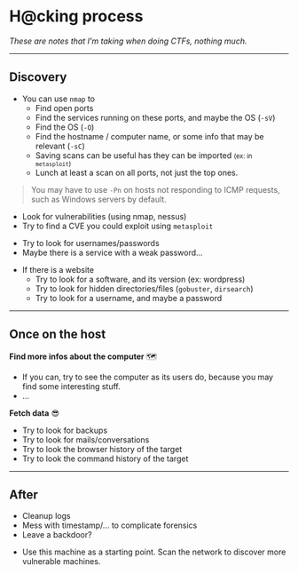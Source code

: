 # H@cking process

*These are notes that I'm taking when doing CTFs, nothing much.*

<hr class="sl">

## Discovery

<div class="row row-cols-md-2 mt-4"><div>

* You can use `nmap` to
    * Find open ports
    * Find the services running on these ports, and maybe the OS (`-sV`)
    * Find the OS (`-O`)
    * Find the hostname / computer name, or some info that may be relevant (`-sC`)
    * Saving scans can be useful has they can be imported <small>(ex: in `metasploit`)</small>
    * Lunch at least a scan on all ports, not just the top ones.

> You may have to use `-Pn` on hosts not responding to ICMP requests, such as Windows servers by default.

* Look for vulnerabilities (using nmap, nessus)
* Try to find a CVE you could exploit using `metasploit`
</div><div>

* Try to look for usernames/passwords
* Maybe there is a service with a weak password...

<span></span>

* If there is a website
    * Try to look for a software, and its version (ex: wordpress)
    * Try to look for hidden directories/files (`gobuster`, `dirsearch`)
    * Try to look for a username, and maybe a password
</div></div>

<hr class="sr">

## Once on the host

<div class="row row-cols-md-2 mt-4"><div>

**Find more infos about the computer** 🗺️

* If you can, try to see the computer as its users do, because you may find some interesting stuff.
* ...

</div><div>

**Fetch data** 😎

* Try to look for backups
* Try to look for mails/conversations
* Try to look the browser history of the target
* Try to look the command history of the target
</div></div>

<hr class="sl">

## After

<div class="row row-cols-md-2"><div>

* Cleanup logs
* Mess with timestamp/... to complicate forensics
* Leave a backdoor?
</div><div>

* Use this machine as a starting point. Scan the network to discover more vulnerable machines.
</div></div>